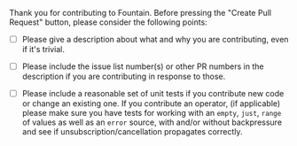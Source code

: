 Thank you for contributing to Fountain. Before pressing the "Create Pull Request" button, please consider the following points:

  - [ ] Please give a description about what and why you are contributing, even if it's trivial.

  - [ ] Please include the issue list number(s) or other PR numbers in the description if you are contributing in response to those.

  - [ ] Please include a reasonable set of unit tests if you contribute new code or change an existing one. If you contribute an operator, (if applicable) please make sure you have tests for working with an `empty`, `just`, `range` of values as well as an `error` source, with and/or without backpressure and see if unsubscription/cancellation propagates correctly.
